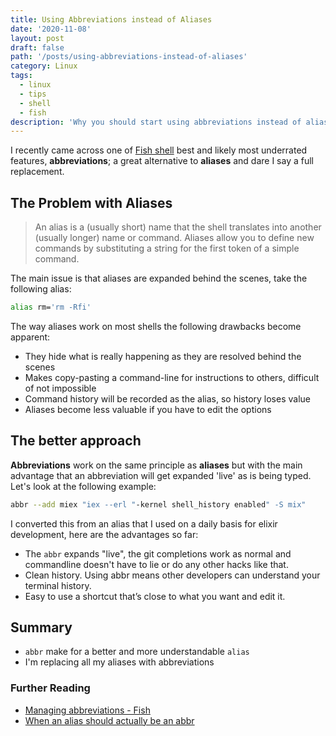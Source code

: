 ```yaml
---
title: Using Abbreviations instead of Aliases
date: '2020-11-08'
layout: post
draft: false
path: '/posts/using-abbreviations-instead-of-aliases'
category: Linux
tags:
  - linux
  - tips
  - shell
  - fish
description: 'Why you should start using abbreviations instead of aliases'
---
```


<!--A great alternative to aliases-->

I recently came across one of [Fish shell](https://github.com/fish-shell/fish-shell) best and likely most underrated features, **abbreviations**; a great alternative to **aliases** and dare I say a full replacement.

## The Problem with Aliases

> An alias is a (usually short) name that the shell translates into another (usually longer) name or command. Aliases allow you to define new commands by substituting a string for the first token of a simple command.

The main issue is that aliases are expanded behind the scenes, take the following alias:

```bash
alias rm='rm -Rfi'
```

The way aliases work on most shells the following drawbacks become apparent:

- They hide what is really happening as they are resolved behind the scenes
- Makes copy-pasting a command-line for instructions to others, difficult of not impossible
- Command history will be recorded as the alias, so history loses value
- Aliases become less valuable if you have to edit the options

## The better approach

**Abbreviations** work on the same principle as **aliases** but with the main advantage that an abbreviation will get expanded 'live' as is being typed. Let's look at the following example:

```bash
abbr --add miex "iex --erl "-kernel shell_history enabled" -S mix"
```

I converted this from an alias that I used on a daily basis for elixir development, here are the advantages so far:

- The `abbr` expands "live", the git completions work as normal and commandline doesn't have to lie or do any other hacks like that.
- Clean history. Using abbr means other developers can understand your terminal history.
- Easy to use a shortcut that’s close to what you want and edit it.

## Summary

- `abbr` make for a better and more understandable `alias`
- I'm replacing all my aliases with abbreviations

### Further Reading

- [Managing abbreviations - Fish](https://fishshell.com/docs/current/cmds/abbr.html)
- [When an alias should actually be an abbr](https://www.sean.sh/log/when-an-alias-should-actually-be-an-abbr/)

